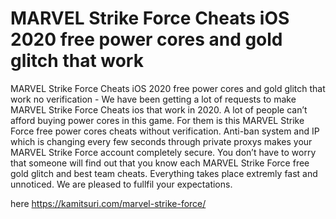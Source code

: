 # MARVEL Strike Force Cheats iOS 2020 free power cores and gold glitch that work

MARVEL Strike Force Cheats iOS 2020 free power cores and gold glitch that work no verification - We have been getting a lot of requests to make MARVEL Strike Force Cheats ios that work in 2020. A lot of people can’t afford buying power cores in this game. For them is this MARVEL Strike Force free power cores cheats without verification. Anti-ban system and IP which is changing every few seconds through private proxys makes your MARVEL Strike Force account completely secure. You don’t have to worry that someone will find out that you know each MARVEL Strike Force free gold glitch and best team cheats. Everything takes place extremly fast and unnoticed. We are pleased to fullfil your expectations.

here https://kamitsuri.com/marvel-strike-force/



